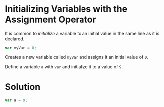 # Initializing Variables with the Assignment Operator

It is common to *initialize* a variable to an initial value in the same line as it is declared.

```javascript
var myVar = 0;
```

Creates a new variable called `myVar` and assigns it an initial value of `0`.

Define a variable `a` with `var` and initialize it to a value of `9`.

# Solution

```javascript
var a = 9;
```